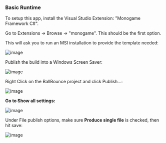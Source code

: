 ### Basic Runtime
To setup this app, install the Visual Studio Extension: "Monogame Framework C#".

Go to Extensions -> Browse -> "monogame". This should be the first option.

This will ask you to run an MSI installation to provide the template needed:

![image](https://github.com/user-attachments/assets/9001b4c6-2212-449a-aeb5-06e04528d3af)

Publish the build into a Windows Screen Saver:

![image](https://github.com/user-attachments/assets/38d49a34-261e-4830-8181-def14f406815)

Right Click on the BallBounce project and click Publish...:

![image](https://github.com/user-attachments/assets/ab5af9ef-a372-4a1a-8aa1-d8fceb8c36b7)

**Go to Show all settings:**

![image](https://github.com/user-attachments/assets/8f1655af-e44f-48c1-9504-8a574572ff32)

Under File publish options, make sure **Produce single file** is checked, then hit save:

![image](https://github.com/user-attachments/assets/11dafb57-2c4f-482b-839d-1ca6a7c389ff)


